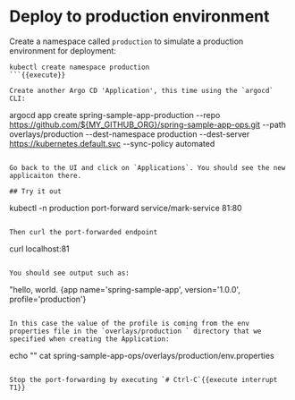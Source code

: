 # Deploy to production environment

Create a namespace called `production` to simulate a production environment for deployment:

```
kubectl create namespace production
```{{execute}}

Create another Argo CD 'Application', this time using the `argocd` CLI:
```
argocd app create spring-sample-app-production --repo https://github.com/${MY_GITHUB_ORG}/spring-sample-app-ops.git --path overlays/production --dest-namespace production --dest-server https://kubernetes.default.svc --sync-policy automated
```{{execute}}

Go back to the UI and click on `Applications`. You should see the new applicaiton there.

## Try it out
```
kubectl -n production port-forward service/mark-service 81:80
```{{execute T1}}

Then curl the port-forwarded endpoint
```
curl localhost:81
```{{execute T2}}

You should see output such as:
```
"hello, world.  {app name='spring-sample-app', version='1.0.0', profile='production'}
```

In this case the value of the profile is coming from the env properties file in the `overlays/production ` directory that we specified when creating the Application:
```
echo ""
cat spring-sample-app-ops/overlays/production/env.properties
```{{execute}}

Stop the port-forwarding by executing `# Ctrl-C`{{execute interrupt T1}}








